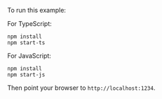 To run this example:

For TypeScript:

```
npm install
npm start-ts
```

For JavaScript:

```
npm install
npm start-js
```

Then point your browser to `http://localhost:1234`.

